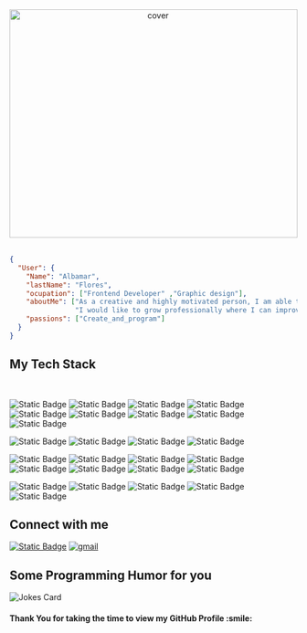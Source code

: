 
<div align="center">
<img width="100%" height = "400px" src="https://res.cloudinary.com/practicaldev/image/fetch/s--Vc2-Zbqg--/c_imagga_scale,f_auto,fl_progressive,h_420,q_auto,w_1000/https://dev-to-uploads.s3.amazonaws.com/i/guhvpoderb4koy6xibqv.png" alt="cover" />
</div>
<br>


```json
{
  "User": {
    "Name": "Albamar",
    "lastName": "Flores",
    "ocupation": ["Frontend Developer" ,"Graphic design"],
    "aboutMe": ["As a creative and highly motivated person, I am able to adapt to any circumstance."
                "I would like to grow professionally where I can improve my knowledge and grow professionally day by day."], 
    "passions": ["Create_and_program"]
  }
}
```

## My Tech Stack
<br>

![Static Badge](https://img.shields.io/badge/Javascript-%23000000?style=plastic&logo=javaScript&logoColor=%23F7DF1E) ![Static Badge](https://img.shields.io/badge/TypeScript-3178C6?style=plastic&logo=Typescript&logoColor=3178C6&labelColor=white)  ![Static Badge](https://img.shields.io/badge/Html5-E34F26?style=plastic&logo=Html5&logoColor=E34F26&labelColor=white)  ![Static Badge](https://img.shields.io/badge/React-61DAFB?style=plastic&logo=React&logoColor=61DAFB&labelColor=black)  ![Static Badge](https://img.shields.io/badge/Angular-c3002f?style=plastic&logo=Angular&logoColor=c3002f&labelColor=white)  ![Static Badge](https://img.shields.io/badge/Next.js-000000?style=plastic&logo=Next.js&logoColor=%23000000&labelColor=white)  ![Static Badge](https://img.shields.io/badge/Css3-1572B6?style=plastic&logo=Css3&logoColor=1572B6&labelColor=white)  ![Static Badge](https://img.shields.io/badge/Bootstrap-7952B3?style=plastic&logo=Bootstrap&logoColor=%237952B3&labelColor=white)  ![Static Badge](https://img.shields.io/badge/TailwindCss-%2306B6D4?style=plastic&logo=Tailwind%20Css&logoColor=%2306B6D4&labelColor=black)

![Static Badge](https://img.shields.io/badge/Node-%23339933?style=plastic&logo=Node.js&logoColor=%23339933&labelColor=black)  ![Static Badge](https://img.shields.io/badge/Express-%23000000?style=plastic&logo=Express&logoColor=%23000000&labelColor=white)  ![Static Badge](https://img.shields.io/badge/Handlebars-%23000000?style=plastic&logo=Handlebars.js&logoColor=%23000000&labelColor=CC5500)  ![Static Badge](https://img.shields.io/badge/pug-%23A86454?style=plastic&logo=Pug&logoColor=%23A86454&labelColor=white)

![Static Badge](https://img.shields.io/badge/Postgresql-%234169E1?style=plastic&logo=postgresql&logoColor=%234169E1&labelColor=black)  ![Static Badge](https://img.shields.io/badge/MySQL-%234479A1?style=plastic&logo=MySQL&logoColor=%234479A1&labelColor=white)  ![Static Badge](https://img.shields.io/badge/MongoDB-%2347A248?style=plastic&logo=MongoDB&logoColor=%2347A248&labelColor=black)  ![Static Badge](https://img.shields.io/badge/Firebase-%23FFCA28?style=plastic&logo=Firebase&logoColor=%23FFCA28&labelColor=black)
 ![Static Badge](https://img.shields.io/badge/Mongoose-%23880000?style=plastic&logo=Mongoose&logoColor=%23880000&labelColor=white)  ![Static Badge](https://img.shields.io/badge/Sequelize-%2352B0E7?style=plastic&logo=sequelize&logoColor=%2352B0E7&labelColor=white)
 ![Static Badge](https://img.shields.io/badge/Jest-%23C21325?style=plastic&logo=Jest)
 ![Static Badge](https://img.shields.io/badge/Mocha-%238D6748?style=plastic&logo=Mocha&labelColor=white)


![Static Badge](https://img.shields.io/badge/illustrator-%23300000?style=plastic&logo=adobe%20illustrator&logoColor=%23FF9A00&labelColor=%23300000)  ![Static Badge](https://img.shields.io/badge/Photoshop-%23004480?style=plastic&logo=adobe%20photoshop&logoColor=%2331A8FF&labelColor=%23004480)  ![Static Badge](https://img.shields.io/badge/Indesign-%23FF3366?style=plastic&logo=adobe%20indesign&logoColor=%23FF3366&labelColor=white)  ![Static Badge](https://img.shields.io/badge/Figma-%23FF7362?style=plastic&logo=figma&logoColor=white&labelColor=A158FF)
 ![Static Badge](https://img.shields.io/badge/markdown-%23000000?style=plastic&logo=markdown)
 

<h2> Connect with me </h2>

  <a href="https://www.linkedin.com/in/albamarfdc/"><img alt="Static Badge" src="https://img.shields.io/badge/Linkedin-%230A66C2?style=plastic&logo=linkedin&logoColor=%230A66C2&labelColor=white"></a>  <a href="mailto:albamarf3@gmail.com"><img src="https://img.shields.io/badge/Gmail--white?style=plastic&logo=gmail&labelColor=white" alt="gmail"></a>



<h2> Some Programming Humor for you </h2>

![Jokes Card](https://readme-jokes.vercel.app/api?theme=highcontrast)

<h4>Thank You for taking the time to view my GitHub Profile :smile: </h4>

